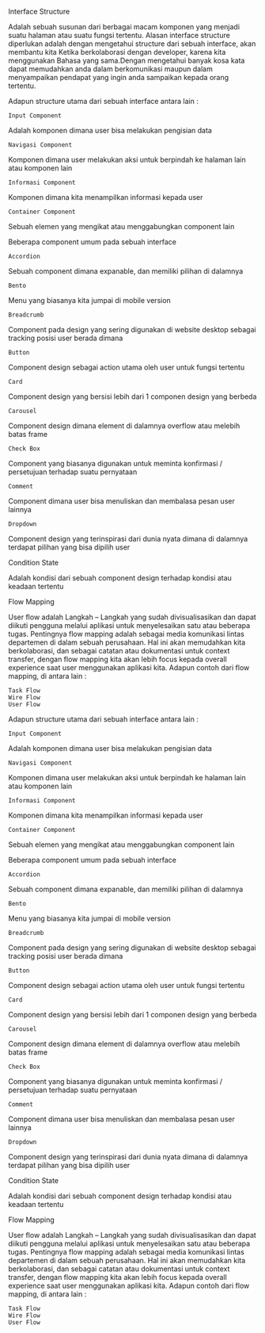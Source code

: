 

Interface Structure

Adalah sebuah susunan dari berbagai macam komponen yang menjadi suatu halaman atau suatu fungsi tertentu. Alasan interface structure diperlukan adalah dengan mengetahui structure dari sebuah interface, akan membantu kita Ketika berkolaborasi dengan developer, karena kita menggunakan Bahasa yang sama.Dengan mengetahui banyak kosa kata dapat memudahkan anda dalam berkomunikasi maupun dalam menyampaikan pendapat yang ingin anda sampaikan kepada orang tertentu.

Adapun structure utama dari sebuah interface antara lain :

    Input Component

Adalah komponen dimana user bisa melakukan pengisian data

    Navigasi Component

Komponen dimana user melakukan aksi untuk berpindah ke halaman lain atau komponen lain

    Informasi Component

Komponen dimana kita menampilkan informasi kepada user

    Container Component

Sebuah elemen yang mengikat atau menggabungkan component lain

Beberapa component umum pada sebuah interface

    Accordion

Sebuah component dimana expanable, dan memiliki pilihan di dalamnya

    Bento

Menu yang biasanya kita jumpai di mobile version

    Breadcrumb

Component pada design yang sering digunakan di website desktop sebagai tracking posisi user berada dimana

    Button

Component design sebagai action utama oleh user untuk fungsi tertentu

    Card

Component design yang bersisi lebih dari 1 componen design yang berbeda

    Carousel

Component design dimana element di dalamnya overflow atau melebih batas frame

    Check Box

Component yang biasanya digunakan untuk meminta konfirmasi / persetujuan terhadap suatu pernyataan

    Comment

Component dimana user bisa menuliskan dan membalasa pesan user lainnya

    Dropdown

Component design yang terinspirasi dari dunia nyata dimana di dalamnya terdapat pilihan yang bisa dipilih user

Condition State

Adalah kondisi dari sebuah component design terhadap kondisi atau keadaan tertentu

Flow Mapping

User flow adalah Langkah – Langkah yang sudah divisualisasikan dan dapat diikuti pengguna melalui aplikasi untuk menyelesaikan satu atau beberapa tugas. Pentingnya flow mapping adalah sebagai media komunikasi lintas departemen di dalam sebuah perusahaan. Hal ini akan memudahkan kita berkolaborasi, dan sebagai catatan atau dokumentasi untuk context transfer, dengan flow mapping kita akan lebih focus kepada overall experience saat user menggunakan aplikasi kita. Adapun contoh dari flow mapping, di antara lain :

    Task Flow
    Wire Flow
    User Flow



Adapun structure utama dari sebuah interface antara lain :

    Input Component

Adalah komponen dimana user bisa melakukan pengisian data

    Navigasi Component

Komponen dimana user melakukan aksi untuk berpindah ke halaman lain atau komponen lain

    Informasi Component

Komponen dimana kita menampilkan informasi kepada user

    Container Component

Sebuah elemen yang mengikat atau menggabungkan component lain

Beberapa component umum pada sebuah interface

    Accordion

Sebuah component dimana expanable, dan memiliki pilihan di dalamnya

    Bento

Menu yang biasanya kita jumpai di mobile version

    Breadcrumb

Component pada design yang sering digunakan di website desktop sebagai tracking posisi user berada dimana

    Button

Component design sebagai action utama oleh user untuk fungsi tertentu

    Card

Component design yang bersisi lebih dari 1 componen design yang berbeda

    Carousel

Component design dimana element di dalamnya overflow atau melebih batas frame

    Check Box

Component yang biasanya digunakan untuk meminta konfirmasi / persetujuan terhadap suatu pernyataan

    Comment

Component dimana user bisa menuliskan dan membalasa pesan user lainnya

    Dropdown

Component design yang terinspirasi dari dunia nyata dimana di dalamnya terdapat pilihan yang bisa dipilih user

Condition State

Adalah kondisi dari sebuah component design terhadap kondisi atau keadaan tertentu

Flow Mapping

User flow adalah Langkah – Langkah yang sudah divisualisasikan dan dapat diikuti pengguna melalui aplikasi untuk menyelesaikan satu atau beberapa tugas. Pentingnya flow mapping adalah sebagai media komunikasi lintas departemen di dalam sebuah perusahaan. Hal ini akan memudahkan kita berkolaborasi, dan sebagai catatan atau dokumentasi untuk context transfer, dengan flow mapping kita akan lebih focus kepada overall experience saat user menggunakan aplikasi kita. Adapun contoh dari flow mapping, di antara lain :

    Task Flow
    Wire Flow
    User Flow

